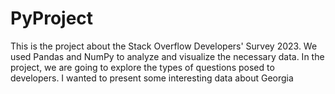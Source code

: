 # PyProject

This is the project about the Stack Overflow Developers' Survey 2023. We used Pandas and NumPy to analyze and visualize the necessary data. In the project, we are going to explore the types of questions posed to developers. I wanted to present some interesting data about Georgia

